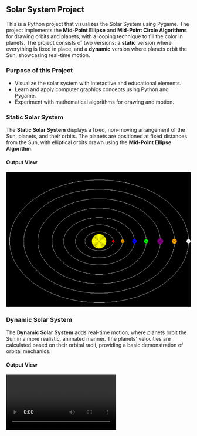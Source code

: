 ## Solar System Project

This is a Python project that visualizes the Solar System using Pygame. The project implements the **Mid-Point Ellipse** and **Mid-Point Circle Algorithms** for drawing orbits and planets, with a looping technique to fill the color in planets. The project consists of two versions: a **static** version where everything is fixed in place, and a **dynamic** version where planets orbit the Sun, showcasing real-time motion.

### Purpose of this Project

* Visualize the solar system with interactive and educational elements.
* Learn and apply computer graphics concepts using Python and Pygame.
* Experiment with mathematical algorithms for drawing and motion.

### Static Solar System

The **Static Solar System** displays a fixed, non-moving arrangement of the Sun, planets, and their orbits. The planets are positioned at fixed distances from the Sun, with elliptical orbits drawn using the **Mid-Point Ellipse Algorithm**.

#### Output View

![Static Solar System Output](./Static%20Output.png)

### Dynamic Solar System

The **Dynamic Solar System** adds real-time motion, where planets orbit the Sun in a more realistic, animated manner. The planets' velocities are calculated based on their orbital radii, providing a basic demonstration of orbital mechanics.

#### Output View 

![Dynamic Solar System Output](./Dynamic%20Output.mp4)

